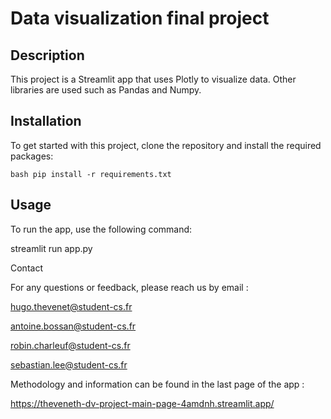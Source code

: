# Data visualization final project

## Description

This project is a Streamlit app that uses Plotly to visualize data. Other libraries are used such as Pandas and Numpy.

## Installation

To get started with this project, clone the repository and install the required packages:

`bash
pip install -r requirements.txt`

## Usage

To run the app, use the following command:

streamlit run app.py

Contact

For any questions or feedback, please reach us by email :

hugo.thevenet@student-cs.fr

antoine.bossan@student-cs.fr

robin.charleuf@student-cs.fr

sebastian.lee@student-cs.fr

Methodology and information can be found in the last page of the app :

https://theveneth-dv-project-main-page-4amdnh.streamlit.app/



